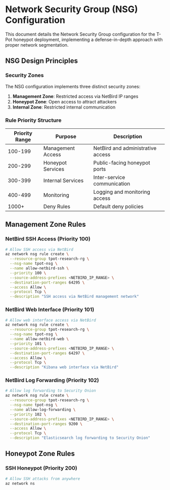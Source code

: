 # Network Security Group (NSG) Configuration

This document details the Network Security Group configuration for the T-Pot honeypot deployment, implementing a defense-in-depth approach with proper network segmentation.

## NSG Design Principles

### Security Zones

The NSG configuration implements three distinct security zones:

1. **Management Zone**: Restricted access via NetBird IP ranges
2. **Honeypot Zone**: Open access to attract attackers
3. **Internal Zone**: Restricted internal communication

### Rule Priority Structure

| Priority Range | Purpose | Description |
|----------------|---------|-------------|
| 100-199 | Management Access | NetBird and administrative access |
| 200-299 | Honeypot Services | Public-facing honeypot ports |
| 300-399 | Internal Services | Inter-service communication |
| 400-499 | Monitoring | Logging and monitoring access |
| 1000+ | Deny Rules | Default deny policies |

## Management Zone Rules

### NetBird SSH Access (Priority 100)

```bash
# Allow SSH access via NetBird
az network nsg rule create \
  --resource-group tpot-research-rg \
  --nsg-name tpot-nsg \
  --name allow-netbird-ssh \
  --priority 100 \
  --source-address-prefixes <NETBIRD_IP_RANGE> \
  --destination-port-ranges 64295 \
  --access Allow \
  --protocol Tcp \
  --description "SSH access via NetBird management network"
```

### NetBird Web Interface (Priority 101)

```bash
# Allow web interface access via NetBird
az network nsg rule create \
  --resource-group tpot-research-rg \
  --nsg-name tpot-nsg \
  --name allow-netbird-web \
  --priority 101 \
  --source-address-prefixes <NETBIRD_IP_RANGE> \
  --destination-port-ranges 64297 \
  --access Allow \
  --protocol Tcp \
  --description "Kibana web interface via NetBird"
```

### NetBird Log Forwarding (Priority 102)

```bash
# Allow log forwarding to Security Onion
az network nsg rule create \
  --resource-group tpot-research-rg \
  --nsg-name tpot-nsg \
  --name allow-log-forwarding \
  --priority 102 \
  --source-address-prefixes <NETBIRD_IP_RANGE> \
  --destination-port-ranges 9200 \
  --access Allow \
  --protocol Tcp \
  --description "Elasticsearch log forwarding to Security Onion"
```

## Honeypot Zone Rules

### SSH Honeypot (Priority 200)

```bash
# Allow SSH attacks from anywhere
az network ns
```
